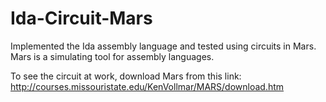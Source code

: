 # Ida-Circuit-Mars

Implemented the Ida assembly language and tested using circuits in Mars. Mars is a simulating tool for assembly languages.

To see the circuit at work, download Mars from this link: http://courses.missouristate.edu/KenVollmar/MARS/download.htm
